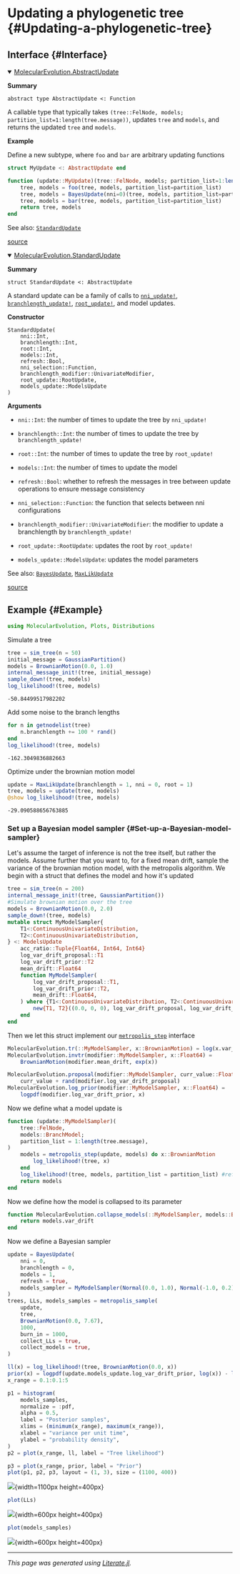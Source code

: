 


# Updating a phylogenetic tree {#Updating-a-phylogenetic-tree}

## Interface {#Interface}
<details class='jldocstring custom-block' open>
<summary><a id='MolecularEvolution.AbstractUpdate-generated-update' href='#MolecularEvolution.AbstractUpdate-generated-update'><span class="jlbinding">MolecularEvolution.AbstractUpdate</span></a> <Badge type="info" class="jlObjectType jlType" text="Type" /></summary>



**Summary**

`abstract type AbstractUpdate <: Function`

A callable type that typically takes `(tree::FelNode, models; partition_list=1:length(tree.message))`, updates `tree` and `models`, and returns the updated `tree` and `models`.

**Example**

Define a new subtype, where `foo` and `bar` are arbitrary updating functions

```julia
struct MyUpdate <: AbstractUpdate end

function (update::MyUpdate)(tree::FelNode, models; partition_list=1:length(tree.message))
    tree, models = foo(tree, models, partition_list=partition_list)
    tree, models = BayesUpdate(nni=0)(tree, models, partition_list=partition_list)
    tree, models = bar(tree, models, partition_list=partition_list)
    return tree, models
end
```


See also: [`StandardUpdate`](/api#MolecularEvolution.StandardUpdate)


<Badge type="info" class="source-link" text="source"><a href="https://github.com/MurrellGroup/MolecularEvolution.jl/blob/e2c752a0b1a5fa2ca25a6c4589b6e4bb030ee730/src/core/algorithms/AbstractUpdate.jl#L1-L20" target="_blank" rel="noreferrer">source</a></Badge>

</details>

<details class='jldocstring custom-block' open>
<summary><a id='MolecularEvolution.StandardUpdate-generated-update' href='#MolecularEvolution.StandardUpdate-generated-update'><span class="jlbinding">MolecularEvolution.StandardUpdate</span></a> <Badge type="info" class="jlObjectType jlType" text="Type" /></summary>



**Summary**

`struct StandardUpdate <: AbstractUpdate`

A standard update can be a family of calls to [`nni_update!`](/api#MolecularEvolution.nni_update!-Tuple{Function,%20FelNode,%20Any}), [`branchlength_update!`](/api#MolecularEvolution.branchlength_update!-Tuple{MolecularEvolution.UnivariateModifier,%20FelNode,%20Any}), [`root_update!`](/api#MolecularEvolution.root_update!-Tuple{RootUpdate,%20FelNode,%20Any}), and model updates.

**Constructor**

```
StandardUpdate(
    nni::Int,
    branchlength::Int,
    root::Int,
    models::Int,
    refresh::Bool,
    nni_selection::Function,
    branchlength_modifier::UnivariateModifier,
    root_update::RootUpdate,
    models_update::ModelsUpdate
)
```


**Arguments**
- `nni::Int`: the number of times to update the tree by `nni_update!`
  
- `branchlength::Int`: the number of times to update the tree by `branchlength_update!`
  
- `root::Int`: the number of times to update the tree by `root_update!`
  
- `models::Int`: the number of times to update the model
  
- `refresh::Bool`: whether to refresh the messages in tree between update operations to ensure message consistency
  
- `nni_selection::Function`: the function that selects between nni configurations
  
- `branchlength_modifier::UnivariateModifier`: the modifier to update a branchlength by `branchlength_update!`
  
- `root_update::RootUpdate`: updates the root by `root_update!`
  
- `models_update::ModelsUpdate`: updates the model parameters
  

See also: [`BayesUpdate`](/api#MolecularEvolution.BayesUpdate-Tuple{}), [`MaxLikUpdate`](/api#MolecularEvolution.MaxLikUpdate-Tuple{})


<Badge type="info" class="source-link" text="source"><a href="https://github.com/MurrellGroup/MolecularEvolution.jl/blob/e2c752a0b1a5fa2ca25a6c4589b6e4bb030ee730/src/core/algorithms/AbstractUpdate.jl#L23-L53" target="_blank" rel="noreferrer">source</a></Badge>

</details>


## Example {#Example}

```julia
using MolecularEvolution, Plots, Distributions
```


Simulate a tree

```julia
tree = sim_tree(n = 50)
initial_message = GaussianPartition()
models = BrownianMotion(0.0, 1.0)
internal_message_init!(tree, initial_message)
sample_down!(tree, models)
log_likelihood!(tree, models)
```


```
-50.84499517982202
```


Add some noise to the branch lengths

```julia
for n in getnodelist(tree)
    n.branchlength += 100 * rand()
end
log_likelihood!(tree, models)
```


```
-162.3049836882663
```


Optimize under the brownian motion model

```julia
update = MaxLikUpdate(branchlength = 1, nni = 0, root = 1)
tree, models = update(tree, models)
@show log_likelihood!(tree, models)
```


```
-29.090588656763885
```


### Set up a Bayesian model sampler {#Set-up-a-Bayesian-model-sampler}

Let&#39;s assume the target of inference is not the tree itself, but rather the models. Assume further that you want to, for a fixed mean drift, sample the variance of the brownian motion model, with the metropolis algorithm. We begin with a struct that defines the model and how it&#39;s updated

```julia
tree = sim_tree(n = 200)
internal_message_init!(tree, GaussianPartition())
#Simulate brownian motion over the tree
models = BrownianMotion(0.0, 2.0)
sample_down!(tree, models)
mutable struct MyModelSampler{
    T1<:ContinuousUnivariateDistribution,
    T2<:ContinuousUnivariateDistribution,
} <: ModelsUpdate
    acc_ratio::Tuple{Float64, Int64, Int64}
    log_var_drift_proposal::T1
    log_var_drift_prior::T2
    mean_drift::Float64
    function MyModelSampler(
        log_var_drift_proposal::T1,
        log_var_drift_prior::T2,
        mean_drift::Float64,
    ) where {T1<:ContinuousUnivariateDistribution, T2<:ContinuousUnivariateDistribution}
        new{T1, T2}((0.0, 0, 0), log_var_drift_proposal, log_var_drift_prior, mean_drift)
    end
end
```


Then we let this struct implement our [`metropolis_step`](/api#MolecularEvolution.metropolis_step-Tuple{Function,%20Any,%20Any}) interface

```julia
MolecularEvolution.tr(::MyModelSampler, x::BrownianMotion) = log(x.var_drift)
MolecularEvolution.invtr(modifier::MyModelSampler, x::Float64) =
    BrownianMotion(modifier.mean_drift, exp(x))

MolecularEvolution.proposal(modifier::MyModelSampler, curr_value::Float64) =
    curr_value + rand(modifier.log_var_drift_proposal)
MolecularEvolution.log_prior(modifier::MyModelSampler, x::Float64) =
    logpdf(modifier.log_var_drift_prior, x)
```


Now we define what a model update is

```julia
function (update::MyModelSampler)(
    tree::FelNode,
    models::BranchModel;
    partition_list = 1:length(tree.message),
)
    models = metropolis_step(update, models) do x::BrownianMotion
        log_likelihood!(tree, x)
    end
    log_likelihood!(tree, models, partition_list = partition_list) #refresh messages
    return models
end
```


Now we define how the model is collapsed to its parameter

```julia
function MolecularEvolution.collapse_models(::MyModelSampler, models::BranchModel)
    return models.var_drift
end
```


Now we define a Bayesian sampler

```julia
update = BayesUpdate(
    nni = 0,
    branchlength = 0,
    models = 1,
    refresh = true,
    models_sampler = MyModelSampler(Normal(0.0, 1.0), Normal(-1.0, 0.2), 0.0),
)
trees, LLs, models_samples = metropolis_sample(
    update,
    tree,
    BrownianMotion(0.0, 7.67),
    1000,
    burn_in = 1000,
    collect_LLs = true,
    collect_models = true,
)

ll(x) = log_likelihood!(tree, BrownianMotion(0.0, x))
prior(x) = logpdf(update.models_update.log_var_drift_prior, log(x)) - log(x)
x_range = 0.1:0.1:5

p1 = histogram(
    models_samples,
    normalize = :pdf,
    alpha = 0.5,
    label = "Posterior samples",
    xlims = (minimum(x_range), maximum(x_range)),
    xlabel = "variance per unit time",
    ylabel = "probability density",
)
p2 = plot(x_range, ll, label = "Tree likelihood")

p3 = plot(x_range, prior, label = "Prior")
plot(p1, p2, p3, layout = (1, 3), size = (1100, 400))
```

![](pojsjeo.png){width=1100px height=400px}

```julia
plot(LLs)
```

![](evshiib.png){width=600px height=400px}

```julia
plot(models_samples)
```

![](yychiwa.png){width=600px height=400px}


---


_This page was generated using [Literate.jl](https://github.com/fredrikekre/Literate.jl)._
